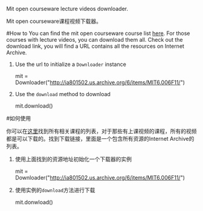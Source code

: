 Mit open courseware lecture videos downloader.

Mit open courseware课程视频下载器。

#How to
You can find the mit open courseware course list [here](http://ocw.mit.edu/courses/). For those courses with lecture videos, you can download them all. Check out the download link, you will find a URL contains all the resources on Internet Archive.

1. Use the url to initialize a `Downloader` instance

    mit = Downloader("http://ia801502.us.archive.org/6/items/MIT6.006F11/")

2. Use the `download` method to download

    mit.download()

#如何使用

你可以在[这里](http://ocw.mit.edu/courses/)找到所有相关课程的列表，对于那些有上课视频的课程，所有的视频都是可以下载的。找到下载链接，里面是一个包含所有资源的Internet Archive的列表。

1. 使用上面找到的资源地址初始化一个下载器的实例

    mit = Downloader("http://ia801502.us.archive.org/6/items/MIT6.006F11/")

2. 使用实例的`download`方法进行下载

    mit.donwload()
